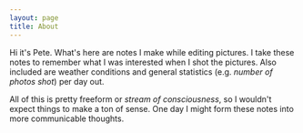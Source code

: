 ```yaml
---
layout: page
title: About
---
```


Hi it's Pete. What's here are notes I make while editing pictures. I take these notes to remember what I was interested when I shot the pictures. Also included are weather conditions and general statistics (e.g. _number of photos shot_) per day out. 

All of this is pretty freeform or _stream of consciousness_, so I wouldn't expect things to make a ton of sense. One day I might form these notes into more communicable thoughts.